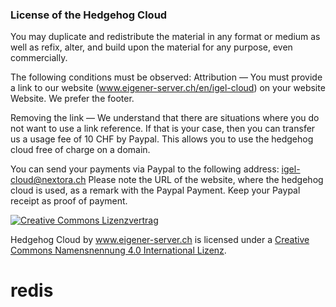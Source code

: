 ### License of the Hedgehog Cloud

You may duplicate and redistribute the material in any format or medium as well as refix, alter, and build
upon the material for any purpose, even commercially.


The following conditions must be observed:
Attribution — You must provide a link to our website (www.eigener-server.ch/en/igel-cloud) on your website
Website. We prefer the footer.

Removing the link — We understand that there are situations where you do not want to use a link reference.
If that is your case, then you can transfer us a usage fee of 10 CHF by Paypal. This allows you to use the
hedgehog cloud free of charge on a domain.

You can send your payments via Paypal to the following address: igel-cloud@nextora.ch
Please note the URL of the website, where the hedgehog cloud is used, as a remark with the Paypal Payment.
Keep your Paypal receipt as proof of payment.

<a rel="license" href="http://creativecommons.org/licenses/by/4.0/">
<img alt="Creative Commons Lizenzvertrag" style="border-width:0" src="https://i.creativecommons.org/l/by/4.0/80x15.png" />
</a>

Hedgehog Cloud by <a rel="license" href="https://www.eigener-server.ch/en/igel-cloud">www.eigener-server.ch</a> is licensed under a <a rel="license" href="http://creativecommons.org/licenses/by/4.0/">Creative Commons Namensnennung 4.0 International Lizenz</a>.

# redis
